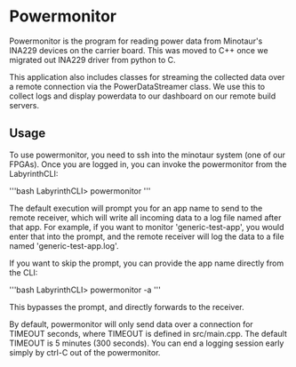 # Powermonitor

Powermonitor is the program for reading power data from Minotaur's INA229 devices
on the carrier board. This was moved to C++ once we migrated out INA229 driver from
python to C. 

This application also includes classes for streaming the collected data over a remote 
connection via the PowerDataStreamer class. We use this to collect logs and display 
powerdata to our dashboard on our remote build servers.

## Usage

To use powermonitor, you need to ssh into the minotaur system (one of our FPGAs). Once
you are logged in, you can invoke the powermonitor from the LabyrinthCLI:

'''bash
LabyrinthCLI> powermonitor
'''

The default execution will prompt you for an app name to send to the remote receiver,
which will write all incoming data to a log file named after that app. For example,
if you want to monitor 'generic-test-app', you would enter that into the prompt, and
the remote receiver will log the data to a file named 'generic-test-app.log'.

If you want to skip the prompt, you can provide the app name directly from the CLI:

'''bash
LabyrinthCLI> powermonitor -a <app-name>
''' 

This bypasses the prompt, and directly forwards <app-name> to the receiver. 

By default, powermonitor will only send data over a connection for TIMEOUT seconds, where
TIMEOUT is defined in src/main.cpp. The default TIMEOUT is 5 minutes (300 seconds). You can 
end a logging session early simply by ctrl-C out of the powermonitor.
